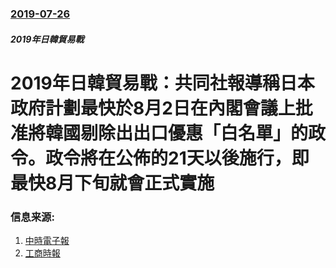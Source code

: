 ### [2019-07-26](/news/2019/07/26/index.md)

##### 2019年日韓貿易戰
#  2019年日韓貿易戰：共同社報導稱日本政府計劃最快於8月2日在內閣會議上批准將韓國剔除出出口優惠「白名單」的政令。政令將在公佈的21天以後施行，即最快8月下旬就會正式實施 




### 信息来源:

1. [中時電子報](https://www.chinatimes.com/realtimenews/20190726002843-260408?chdtv)
2. [工商時報](https://ctee.com.tw/news/global/123775.html)
